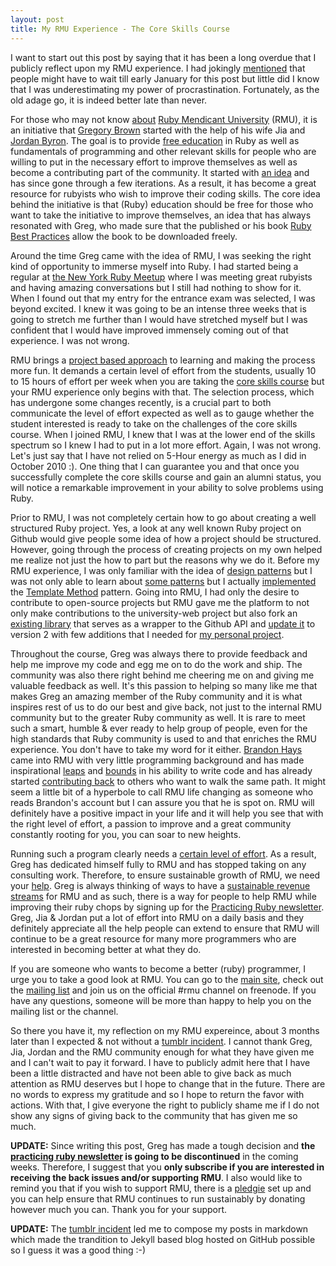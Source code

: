 ```yaml
---
layout: post
title: My RMU Experience - The Core Skills Course
---
```


I want to start out this post by saying that it has been a long overdue that I publicly reflect upon my RMU experience. I had jokingly [mentioned]({{site.baseurl}}/ruby-dcamp-one-weekend-of-pure-awesome.html) that people might have to wait till early January for this post but little did I know that I was underestimating my power of procrastination. Fortunately, as the old adage go, it is indeed better late than never.

For those who may not know [about](http://university.rubymendicant.com/about.html) [Ruby Mendicant University](http://university.rubymendicant.com/) (RMU), it is an initiative that [Gregory Brown](http://twitter.com/#!/seacreature) started with the help of his wife Jia and [Jordan Byron](http://twitter.com/#!/jordan_byron). The goal is to provide [free education](http://educationreimagined.com/post/1285596245/what-youll-find-here) in Ruby as well as fundamentals of programming and other relevant skills for people who are willing to put in the necessary effort to improve themselves as well as become a contributing part of the community. It started with [an idea](http://blog.rubybestpractices.com/posts/gregory/025-ruby-mendicant-university.html) and has since gone through a few iterations. As a result, it has become a great resource for rubyists who wish to improve their coding skills. The core idea behind the initiative is that (Ruby) education should be free for those who want to take the initiative to improve themselves, an idea that has always resonated with Greg, who made sure that the published or his book [Ruby Best Practices](http://rubybestpractices.com/) allow the book to be downloaded freely.

Around the time Greg came with the idea of RMU, I was seeking the right kind of opportunity to immerse myself into Ruby. I had started being a regular at [the New York Ruby Meetup]({{site.baseurl}}/the-new-york-ruby-meetup.html) where I was meeting great rubyists and having amazing conversations but I still had nothing to show for it. When I found out that my entry for the entrance exam was selected, I was beyond excited. I knew it was going to be an intense three weeks that is going to stretch me further than I would have stretched myself but I was confident that I would have improved immensely coming out of that experience. I was not wrong.

RMU brings a [project based approach](http://blog.majesticseacreature.com/rmus-secret-sauce-goal-driven-learning) to learning and making the process more fun. It demands a certain level of effort from the students, usually 10 to 15 hours of effort per week when you are taking the [core skills course](http://blog.rubybestpractices.com/posts/gregory/027-ruby-mendicant-university-update.html) but your RMU experience only begins with that. The selection process, which has undergone some changes recently, is a crucial part to both communicate the level of effort expected as well as to gauge whether the student interested is ready to take on the challenges of the core skills course. When I joined RMU, I knew that I was at the lower end of the skills spectrum so I knew I had to put in a lot more effort. Again, I was not wrong. Let's just say that I have not relied on 5-Hour energy as much as I did in October 2010 :). One thing that I can guarantee you and that once you successfully complete the core skills course and gain an alumni status, you will notice a remarkable improvement in your ability to solve problems using Ruby.

Prior to RMU, I was not completely certain how to go about creating a well structured Ruby project. Yes, a look at any well known Ruby project on Github would give people some idea of how a project should be structured. However, going through the process of creating projects on my own helped me realize not just the how to part but the reasons why we do it. Before my RMU experience, I was only familiar with the idea of [design patterns](http://en.wikipedia.org/wiki/Design_pattern_(computer_science)) but I was not only able to learn about [some patterns](http://sourcemaking.com/design_patterns) but I actually [implemented](https://github.com/tundal45/s2-e2) the [Template Method](http://sourcemaking.com/design_patterns/template_method) pattern. Going into RMU, I had only the desire to contribute to open-source projects but RMU gave me the platform to not only make contributions to the university-web project but also fork an [existing library](https://github.com/mbleigh/ruby-github) that serves as a wrapper to the Github API and [update it](https://github.com/tundal45/ruby-github) to version 2 with few additions that I needed for [my personal project](https://github.com/tundal45/actron). 

Throughout the course, Greg was always there to provide feedback and help me improve my code and egg me on to do the work and ship. The community was also there right behind me cheering me on and giving me valuable feedback as well. It's this passion to helping so many like me that makes Greg an amazing member of the Ruby community and it is what inspires rest of us to do our best and give back, not just to the internal RMU community but to the greater Ruby community as well. It is rare to meet such a smart, humble & ever ready to help group of people, even for the high standards that Ruby community is used to and that enriches the RMU experience. You don't have to take my word for it either. [Brandon Hays](http://twitter.com/#!/tehviking) came into RMU with very little programming background and has made inspirational [leaps](http://blog.majesticseacreature.com/ruby-mendicant-university-from-a-students-per) and [bounds](http://brandonhays.com/blog/2010/10/07/5-life-changing-lessons/) in his ability to write code and has already started [contributing back](http://brandonhays.com/blog/2010/09/01/my-hard-won-list-of-resources-for-new-programmers/) to others who want to walk the same path. It might seem a little bit of a hyperbole to call RMU life changing as someone who reads Brandon's account but I can assure you that he is spot on. RMU will definitely have a positive impact in your life and it will help you see that with the right level of effort, a passion to improve and a great community constantly rooting for you, you can soar to new heights.

Running such a program clearly needs a [certain level of effort](http://blog.majesticseacreature.com/changes-in-the-wind). As a result, Greg has dedicated himself fully to RMU and has stopped taking on any consulting work. Therefore, to ensure sustainable growth of RMU, we need your [help](http://pledgie.com/campaigns/13580). Greg is always thinking of ways to have a [sustainable revenue streams](http://blog.majesticseacreature.com/possible-revenue-models-for-rmu) for RMU and as such, there is a way for people to help RMU while improving their ruby chops by signing up for the [Practicing Ruby newsletter](http://letter.ly/practicing-ruby). Greg, Jia & Jordan put a lot of effort into RMU on a daily basis and they definitely appreciate all the help people can extend to ensure that RMU will continue to be a great resource for many more programmers who are interested in becoming better at what they do.

If you are someone who wants to become a better (ruby) programmer, I urge you to take a good look at RMU. You can go to the [main site](http://university.rubymendicant.com/), check out the [mailing list](https://groups.google.com/forum/?pli=1#!forum/rmu-talk) and join us on the official #rmu channel on freenode. If you have any questions, someone will be more than happy to help you on the mailing list or the channel.

So there you have it, my reflection on my RMU expereince, about 3 months later than I expected & not without a [tumblr incident](http://tundal45.tumblr.com/post/2886541595/one-word-autosave). I cannot thank Greg, Jia, Jordan and the RMU community enough for what they have given me and I can't wait to pay it forward. I have to publicly admit here that I have been a little distracted and have not been able to give back as much attention as RMU deserves but I hope to change that in the future. There are no words to express my gratitude and so I hope to return the favor with actions. With that, I give everyone the right to publicly shame me if I do not show any signs of giving back to the community that has given me so much.

**UPDATE:** Since writing this post, Greg has made a tough decision and **the [practicing ruby newsletter](http://letter.ly/practicing-ruby) is going to be discontinued** in the coming weeks. Therefore, I suggest that you **only subscribe if you are interested in receiving the back issues and/or supporting RMU**. I also would like to remind you that if you wish to support RMU, there is a [pledgie](http://pledgie.com/campaigns/13580) set up and you can help ensure that RMU continues to run sustainably by donating however much you can. Thank you for your support.

**UPDATE:** The [tumblr incident](http://tundal45.tumblr.com/post/2886541595/one-word-autosave) led me to compose my posts in markdown which made the trandition to Jekyll based blog hosted on GitHub possible so I guess it was a good thing :-)
